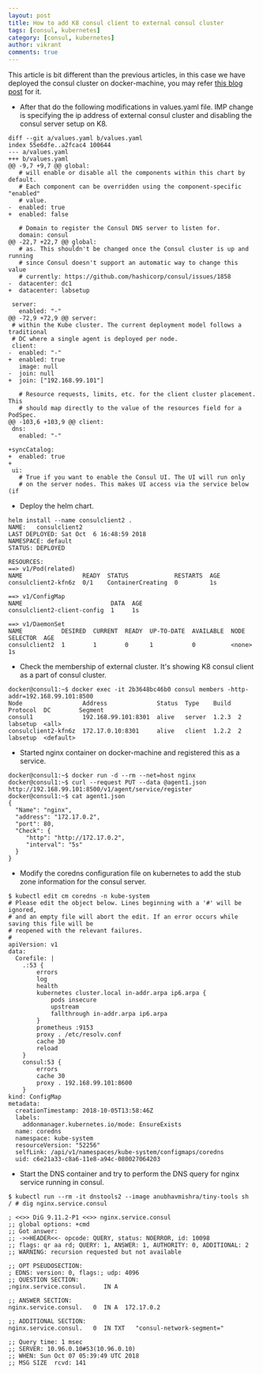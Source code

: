 ```yaml
---
layout: post
title: How to add K8 consul client to external consul cluster
tags: [consul, kubernetes]
category: [consul, kubernetes]
author: vikrant
comments: true
--- 
```


This article is bit different than the previous articles, in this case we have deployed the consul cluster on docker-machine, you may refer [this blog post](https://ervikrant06.github.io/consul/Consul/) for it. 

- After that do the following modifications in values.yaml file. IMP change is specifying the ip address of external consul cluster and disabling the consul server setup on K8. 

~~~
diff --git a/values.yaml b/values.yaml
index 55e6dfe..a2fcac4 100644
--- a/values.yaml
+++ b/values.yaml
@@ -9,7 +9,7 @@ global:
   # will enable or disable all the components within this chart by default.
   # Each component can be overridden using the component-specific "enabled"
   # value.
-  enabled: true
+  enabled: false

   # Domain to register the Consul DNS server to listen for.
   domain: consul
@@ -22,7 +22,7 @@ global:
   # as. This shouldn't be changed once the Consul cluster is up and running
   # since Consul doesn't support an automatic way to change this value
   # currently: https://github.com/hashicorp/consul/issues/1858
-  datacenter: dc1
+  datacenter: labsetup

 server:
   enabled: "-"
@@ -72,9 +72,9 @@ server:
 # within the Kube cluster. The current deployment model follows a traditional
 # DC where a single agent is deployed per node.
 client:
-  enabled: "-"
+  enabled: true
   image: null
-  join: null
+  join: ["192.168.99.101"]

   # Resource requests, limits, etc. for the client cluster placement. This
   # should map directly to the value of the resources field for a PodSpec.
@@ -103,6 +103,9 @@ client:
 dns:
   enabled: "-"

+syncCatalog:
+  enabled: true
+
 ui:
   # True if you want to enable the Consul UI. The UI will run only
   # on the server nodes. This makes UI access via the service below (if
~~~

- Deploy the helm chart. 

~~~
helm install --name consulclient2 .
NAME:   consulclient2
LAST DEPLOYED: Sat Oct  6 16:48:59 2018
NAMESPACE: default
STATUS: DEPLOYED

RESOURCES:
==> v1/Pod(related)
NAME                 READY  STATUS             RESTARTS  AGE
consulclient2-kfn6z  0/1    ContainerCreating  0         1s

==> v1/ConfigMap
NAME                         DATA  AGE
consulclient2-client-config  1     1s

==> v1/DaemonSet
NAME           DESIRED  CURRENT  READY  UP-TO-DATE  AVAILABLE  NODE SELECTOR  AGE
consulclient2  1        1        0      1           0          <none>         1s
~~~

- Check the membership of external cluster. It's showing K8 consul client as a part of consul cluster. 

~~~
docker@consul1:~$ docker exec -it 2b3648bc46b0 consul members -http-addr=192.168.99.101:8500
Node                 Address              Status  Type    Build  Protocol  DC        Segment
consul1              192.168.99.101:8301  alive   server  1.2.3  2         labsetup  <all>
consulclient2-kfn6z  172.17.0.10:8301     alive   client  1.2.2  2         labsetup  <default>
~~~

- Started nginx container on docker-machine and registered this as a service. 

~~~
docker@consul1:~$ docker run -d --rm --net=host nginx
docker@consul1:~$ curl --request PUT --data @agent1.json http://192.168.99.101:8500/v1/agent/service/register
docker@consul1:~$ cat agent1.json
{
  "Name": "nginx",
  "address": "172.17.0.2",
  "port": 80,
  "Check": {
     "http": "http://172.17.0.2",
     "interval": "5s"
  }
}
~~~

- Modify the coredns configuration file on kubernetes to add the stub zone information for the consul server. 

~~~
$ kubectl edit cm coredns -n kube-system
# Please edit the object below. Lines beginning with a '#' will be ignored,
# and an empty file will abort the edit. If an error occurs while saving this file will be
# reopened with the relevant failures.
#
apiVersion: v1
data:
  Corefile: |
    .:53 {
        errors
        log
        health
        kubernetes cluster.local in-addr.arpa ip6.arpa {
            pods insecure
            upstream
            fallthrough in-addr.arpa ip6.arpa
        }
        prometheus :9153
        proxy . /etc/resolv.conf
        cache 30
        reload
    }
    consul:53 {
        errors
        cache 30
        proxy . 192.168.99.101:8600
    }
kind: ConfigMap
metadata:
  creationTimestamp: 2018-10-05T13:58:46Z
  labels:
    addonmanager.kubernetes.io/mode: EnsureExists
  name: coredns
  namespace: kube-system
  resourceVersion: "52256"
  selfLink: /api/v1/namespaces/kube-system/configmaps/coredns
  uid: c6e21a33-c8a6-11e8-a94c-080027064203
~~~

- Start the DNS container and try to perform the DNS query for nginx service running in consul.

~~~
$ kubectl run --rm -it dnstools2 --image anubhavmishra/tiny-tools sh
/ # dig nginx.service.consul

; <<>> DiG 9.11.2-P1 <<>> nginx.service.consul
;; global options: +cmd
;; Got answer:
;; ->>HEADER<<- opcode: QUERY, status: NOERROR, id: 10098
;; flags: qr aa rd; QUERY: 1, ANSWER: 1, AUTHORITY: 0, ADDITIONAL: 2
;; WARNING: recursion requested but not available

;; OPT PSEUDOSECTION:
; EDNS: version: 0, flags:; udp: 4096
;; QUESTION SECTION:
;nginx.service.consul.     IN A

;; ANSWER SECTION:
nginx.service.consul.   0  IN A  172.17.0.2

;; ADDITIONAL SECTION:
nginx.service.consul.   0  IN TXT   "consul-network-segment="

;; Query time: 1 msec
;; SERVER: 10.96.0.10#53(10.96.0.10)
;; WHEN: Sun Oct 07 05:39:49 UTC 2018
;; MSG SIZE  rcvd: 141
~~~
